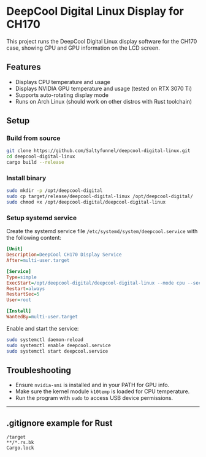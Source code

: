 # DeepCool Digital Linux Display for CH170

This project runs the DeepCool Digital Linux display software for the CH170 case, showing CPU and GPU information on the LCD screen.

## Features

- Displays CPU temperature and usage  
- Displays NVIDIA GPU temperature and usage (tested on RTX 3070 Ti)  
- Supports auto-rotating display mode  
- Runs on Arch Linux (should work on other distros with Rust toolchain)  

## Setup

### Build from source

```bash
git clone https://github.com/Saltyfunnel/deepcool-digital-linux.git
cd deepcool-digital-linux
cargo build --release
```

### Install binary

```bash
sudo mkdir -p /opt/deepcool-digital
sudo cp target/release/deepcool-digital-linux /opt/deepcool-digital/
sudo chmod +x /opt/deepcool-digital/deepcool-digital-linux
```

### Setup systemd service

Create the systemd service file `/etc/systemd/system/deepcool.service` with the following content:

```ini
[Unit]
Description=DeepCool CH170 Display Service
After=multi-user.target

[Service]
Type=simple
ExecStart=/opt/deepcool-digital/deepcool-digital-linux --mode cpu --secondary gpu
Restart=always
RestartSec=5
User=root

[Install]
WantedBy=multi-user.target
```

Enable and start the service:

```bash
sudo systemctl daemon-reload
sudo systemctl enable deepcool.service
sudo systemctl start deepcool.service
```

## Troubleshooting

- Ensure `nvidia-smi` is installed and in your PATH for GPU info.  
- Make sure the kernel module `k10temp` is loaded for CPU temperature.  
- Run the program with `sudo` to access USB device permissions.  

---

## .gitignore example for Rust

```
/target
**/*.rs.bk
Cargo.lock
```
